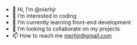 - 👋 Hi, I’m @nierhjr
- 👀 I’m interested in coding
- 🌱 I’m currently learning front-end development
- 💞️ I’m looking to collaborate on my projects
- 📫 How to reach me nierhjr@gmail.com

<!---
nierhjr/nierhjr is a ✨ special ✨ repository because its `README.md` (this file) appears on your GitHub profile.
You can click the Preview link to take a look at your changes.
--->
